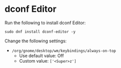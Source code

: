 # dconf Editor

Run the following to install dconf Editor:

```
sudo dnf install dconf-editor -y
```

Change the following settings:

- `/org/gnome/desktop/wm/keybindings/always-on-top`
  - Use default value: Off
  - Custom value: `['<Super>z']`
